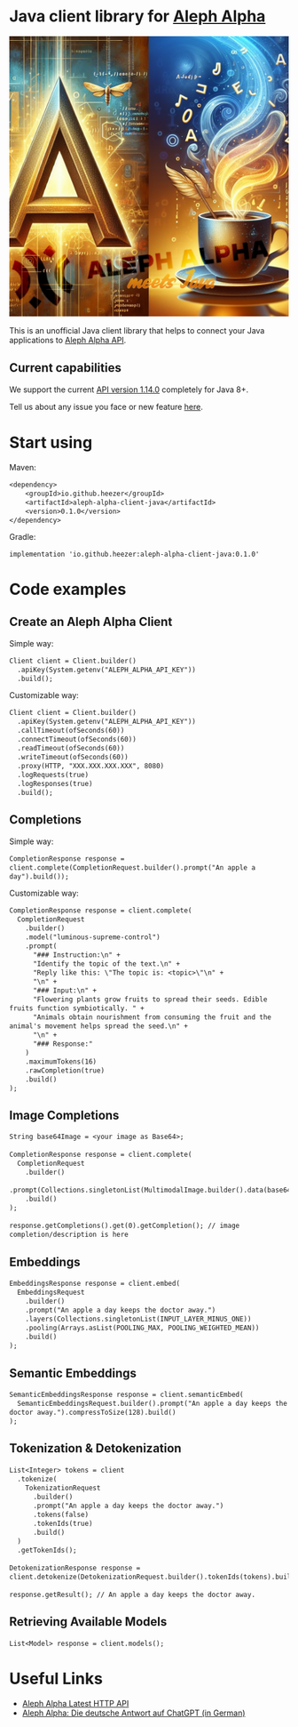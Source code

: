 # Java client library for [Aleph Alpha](https://aleph-alpha.com/)

<img src="aaclient.jpg" width="600"/>

This is an unofficial Java client library that helps to connect your Java applications to [Aleph Alpha API](https://docs.aleph-alpha.com/api/).

## Current capabilities

We support the current [API version 1.14.0](https://docs.aleph-alpha.com/api/) completely for Java 8+.

Tell us about any issue you face or new feature [here](https://github.com/Heezer/aleph-alpha-client-java/issues/new).


# Start using

Maven:

```
<dependency>
    <groupId>io.github.heezer</groupId>
    <artifactId>aleph-alpha-client-java</artifactId>
    <version>0.1.0</version>
</dependency>
```

Gradle:

```
implementation 'io.github.heezer:aleph-alpha-client-java:0.1.0'
```


# Code examples

## Create an Aleph Alpha Client

Simple way:

```
Client client = Client.builder()
  .apiKey(System.getenv("ALEPH_ALPHA_API_KEY"))
  .build();
```

Customizable way:

```
Client client = Client.builder()
  .apiKey(System.getenv("ALEPH_ALPHA_API_KEY"))
  .callTimeout(ofSeconds(60))
  .connectTimeout(ofSeconds(60))
  .readTimeout(ofSeconds(60))
  .writeTimeout(ofSeconds(60))
  .proxy(HTTP, "XXX.XXX.XXX.XXX", 8080)
  .logRequests(true)
  .logResponses(true)
  .build();
```

## Completions

Simple way:

```
CompletionResponse response = client.complete(CompletionRequest.builder().prompt("An apple a day").build());
```

Customizable way:

```
CompletionResponse response = client.complete(
  CompletionRequest
    .builder()
    .model("luminous-supreme-control")
    .prompt(
      "### Instruction:\n" +
      "Identify the topic of the text.\n" +
      "Reply like this: \"The topic is: <topic>\"\n" +
      "\n" +
      "### Input:\n" +
      "Flowering plants grow fruits to spread their seeds. Edible fruits function symbiotically. " +
      "Animals obtain nourishment from consuming the fruit and the animal's movement helps spread the seed.\n" +
      "\n" +
      "### Response:"
    )
    .maximumTokens(16)
    .rawCompletion(true)
    .build()
);
```

## Image Completions

```
String base64Image = <your image as Base64>;

CompletionResponse response = client.complete(
  CompletionRequest
    .builder()
    .prompt(Collections.singletonList(MultimodalImage.builder().data(base64Image).build()))
    .build()
);

response.getCompletions().get(0).getCompletion(); // image completion/description is here
```

## Embeddings

```
EmbeddingsResponse response = client.embed(
  EmbeddingsRequest
    .builder()
    .prompt("An apple a day keeps the doctor away.")
    .layers(Collections.singletonList(INPUT_LAYER_MINUS_ONE))
    .pooling(Arrays.asList(POOLING_MAX, POOLING_WEIGHTED_MEAN))
    .build()
);
```

## Semantic Embeddings

```
SemanticEmbeddingsResponse response = client.semanticEmbed(
  SemanticEmbeddingsRequest.builder().prompt("An apple a day keeps the doctor away.").compressToSize(128).build()
);
```

## Tokenization & Detokenization

```
List<Integer> tokens = client
  .tokenize(
    TokenizationRequest
      .builder()
      .prompt("An apple a day keeps the doctor away.")
      .tokens(false)
      .tokenIds(true)
      .build()
  )
  .getTokenIds();

DetokenizationResponse response = client.detokenize(DetokenizationRequest.builder().tokenIds(tokens).build());

response.getResult(); // An apple a day keeps the doctor away.
```

## Retrieving Available Models

```
List<Model> response = client.models();
```


# Useful Links
* [Aleph Alpha Latest HTTP API](https://docs.aleph-alpha.com/api/)
* [Aleph Alpha: Die deutsche Antwort auf ChatGPT (in German)](https://www.youtube.com/watch?v=ATrWzENRAu8)
